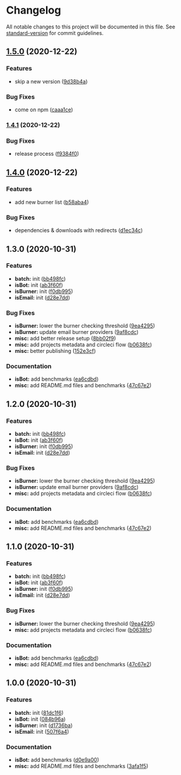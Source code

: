 # Changelog

All notable changes to this project will be documented in this file. See [standard-version](https://github.com/conventional-changelog/standard-version) for commit guidelines.

## [1.5.0](https://github.com/proximahq/rearguard/compare/v1.4.1...v1.5.0) (2020-12-22)


### Features

* skip a new version ([9d38b4a](https://github.com/proximahq/rearguard/commit/9d38b4af4e0e9060d337db8119690cb4bcfb8ec7))


### Bug Fixes

* come on npm ([caaa1ce](https://github.com/proximahq/rearguard/commit/caaa1cef32f897976b030fa5528f9efcb361dd49))

### [1.4.1](https://github.com/proximahq/rearguard/compare/v1.4.0...v1.4.1) (2020-12-22)


### Bug Fixes

* release process ([f9384f0](https://github.com/proximahq/rearguard/commit/f9384f0f0560e9c0cefeaf8bbb0d32f91c551a0c))

## [1.4.0](https://github.com/proximahq/rearguard/compare/v1.3.0...v1.4.0) (2020-12-22)


### Features

* add new burner list ([b58aba4](https://github.com/proximahq/rearguard/commit/b58aba4c833128be5cbbee6ce2b8f8e5927d912e))


### Bug Fixes

* dependencies & downloads with redirects ([d1ec34c](https://github.com/proximahq/rearguard/commit/d1ec34ccce37020f64ed77d3dc7bc4826c6c743e))

## 1.3.0 (2020-10-31)


### Features

* **batch:** init ([bb498fc](https://github.com/proximahq/rearguard/commit/bb498fcbdef8c18c698b3d639c6e3a46b1be0a2f))
* **isBot:** init ([ab3f60f](https://github.com/proximahq/rearguard/commit/ab3f60f4e8e437d31920a5b9a833e373f2117c34))
* **isBurner:** init ([f0db995](https://github.com/proximahq/rearguard/commit/f0db99596ed57f1ade8e3cb6b9a9e962c24c196c))
* **isEmail:** init ([d28e7dd](https://github.com/proximahq/rearguard/commit/d28e7dd59ec4667f2190ca205ec16fad7613d7a5))


### Bug Fixes

* **isBurner:** lower the burner checking threshold ([9ea4295](https://github.com/proximahq/rearguard/commit/9ea42958c76fa8f4a623a20d928c75794b01f7ff))
* **isBurner:** update email burner providers ([9af8cdc](https://github.com/proximahq/rearguard/commit/9af8cdc59aa6e2b42516ff23580fae47934164c8))
* **misc:** add better release setup ([8bb02f9](https://github.com/proximahq/rearguard/commit/8bb02f9fff73dd6f3aa8a3be3ac93dffa228257c))
* **misc:** add projects metadata and circleci flow ([b0638fc](https://github.com/proximahq/rearguard/commit/b0638fc23df4c512684b0b87e1a6b30abf850f44))
* **misc:** better publishing ([152e3cf](https://github.com/proximahq/rearguard/commit/152e3cf1f6ab9cc87bc6e4699ecd9cc6eb63a2ac))


### Documentation

* **isBot:** add benchmarks ([ea6cdbd](https://github.com/proximahq/rearguard/commit/ea6cdbd7a6118d0c65d754e8fe96d2da23f33ce6))
* **misc:** add README.md files and benchmarks ([47c67e2](https://github.com/proximahq/rearguard/commit/47c67e27939206c76a8ecc391fc467007f0d323e))

## 1.2.0 (2020-10-31)


### Features

* **batch:** init ([bb498fc](https://github.com/proximahq/rearguard/commit/bb498fcbdef8c18c698b3d639c6e3a46b1be0a2f))
* **isBot:** init ([ab3f60f](https://github.com/proximahq/rearguard/commit/ab3f60f4e8e437d31920a5b9a833e373f2117c34))
* **isBurner:** init ([f0db995](https://github.com/proximahq/rearguard/commit/f0db99596ed57f1ade8e3cb6b9a9e962c24c196c))
* **isEmail:** init ([d28e7dd](https://github.com/proximahq/rearguard/commit/d28e7dd59ec4667f2190ca205ec16fad7613d7a5))


### Bug Fixes

* **isBurner:** lower the burner checking threshold ([9ea4295](https://github.com/proximahq/rearguard/commit/9ea42958c76fa8f4a623a20d928c75794b01f7ff))
* **isBurner:** update email burner providers ([9af8cdc](https://github.com/proximahq/rearguard/commit/9af8cdc59aa6e2b42516ff23580fae47934164c8))
* **misc:** add projects metadata and circleci flow ([b0638fc](https://github.com/proximahq/rearguard/commit/b0638fc23df4c512684b0b87e1a6b30abf850f44))


### Documentation

* **isBot:** add benchmarks ([ea6cdbd](https://github.com/proximahq/rearguard/commit/ea6cdbd7a6118d0c65d754e8fe96d2da23f33ce6))
* **misc:** add README.md files and benchmarks ([47c67e2](https://github.com/proximahq/rearguard/commit/47c67e27939206c76a8ecc391fc467007f0d323e))

## 1.1.0 (2020-10-31)

### Features

- **batch:** init ([bb498fc](https://github.com/proximahq/rearguard/commit/bb498fcbdef8c18c698b3d639c6e3a46b1be0a2f))
- **isBot:** init ([ab3f60f](https://github.com/proximahq/rearguard/commit/ab3f60f4e8e437d31920a5b9a833e373f2117c34))
- **isBurner:** init ([f0db995](https://github.com/proximahq/rearguard/commit/f0db99596ed57f1ade8e3cb6b9a9e962c24c196c))
- **isEmail:** init ([d28e7dd](https://github.com/proximahq/rearguard/commit/d28e7dd59ec4667f2190ca205ec16fad7613d7a5))

### Bug Fixes

- **isBurner:** lower the burner checking threshold ([9ea4295](https://github.com/proximahq/rearguard/commit/9ea42958c76fa8f4a623a20d928c75794b01f7ff))
- **misc:** add projects metadata and circleci flow ([b0638fc](https://github.com/proximahq/rearguard/commit/b0638fc23df4c512684b0b87e1a6b30abf850f44))

### Documentation

- **isBot:** add benchmarks ([ea6cdbd](https://github.com/proximahq/rearguard/commit/ea6cdbd7a6118d0c65d754e8fe96d2da23f33ce6))
- **misc:** add README.md files and benchmarks ([47c67e2](https://github.com/proximahq/rearguard/commit/47c67e27939206c76a8ecc391fc467007f0d323e))

## 1.0.0 (2020-10-31)

### Features

- **batch:** init ([81dc1f6](https://github.com/proximahq/rearguard/commit/81dc1f660430a0aba1bc71f8689e7c8fb9e4b884))
- **isBot:** init ([084b96a](https://github.com/proximahq/rearguard/commit/084b96ae43f700d2e4ec2225418eab1b51b36ab8))
- **isBurner:** init ([d1736ba](https://github.com/proximahq/rearguard/commit/d1736ba9a5fd5f27f9c37e7d9bafee6ad378871c))
- **isEmail:** init ([507f6a4](https://github.com/proximahq/rearguard/commit/507f6a4a2d32ebe5d6d86ca661943fa2f1031442))

### Documentation

- **isBot:** add benchmarks ([d0e9a00](https://github.com/proximahq/rearguard/commit/d0e9a00493f8f12d9d9ea473274d322e02d73e0f))
- **misc:** add README.md files and benchmarks ([3afa1f5](https://github.com/proximahq/rearguard/commit/3afa1f52cd5109916a29b95f2fb7f8750b2430a3))

